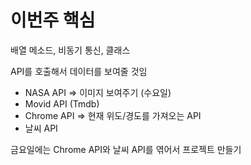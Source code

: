 # 이번주 핵심
배열 메소드, 비동기 통신, 클래스

API를 호출해서 데이터를 보여줄 것임
- NASA API => 이미지 보여주기 (수요일)
- Movid API (Tmdb)
- Chrome API => 현재 위도/경도를 가져오는 API
- 날씨 API

금요일에는 Chrome API와 날씨 API를 엮어서 프로젝트 만들기